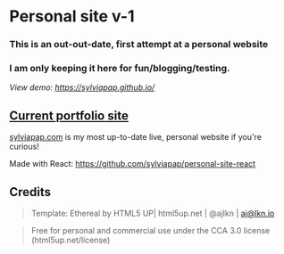 # Personal site v-1

### This is an out-out-date, first attempt at a personal website

### I am only keeping it here for fun/blogging/testing.

*View demo: https://sylviapap.github.io/*


## [Current portfolio site](https://sylviapap.com/)

[sylviapap.com](https://sylviapap.com/) is my most up-to-date live, personal website if you're curious!

Made with React: https://github.com/sylviapap/personal-site-react


## Credits

> Template: Ethereal by HTML5 UP| html5up.net | @ajlkn | aj@lkn.io

> Free for personal and commercial use under the CCA 3.0 license (html5up.net/license)
